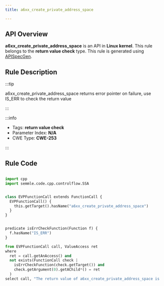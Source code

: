 ```yaml
---
title: a6xx_create_private_address_space

---
```



## API Overview
**a6xx_create_private_address_space** is an API in **Linux kernel**. This rule belongs to the **return value check** type. This rule is generated using [APISpecGen](../../tools/APISpecGen).
## Rule Description

:::tip

a6xx_create_private_address_space returns error pointer on failure, use IS_ERR to check the return value

:::

:::info

- Tags: **return value check**
- Parameter Index: **N/A**
- CWE Type: **CWE-253**

:::

## Rule Code
```python

import cpp
import semmle.code.cpp.controlflow.SSA


class EVPFunctionCall extends FunctionCall {
  EVPFunctionCall() {
    this.getTarget().hasName("a6xx_create_private_address_space")
  }
}


predicate isErrCheckFunction(Function f) {
  f.hasName("IS_ERR") 
}

from EVPFunctionCall call, ValueAccess ret
where
  ret = call.getAnAccess() and
  not exists(FunctionCall check |
    isErrCheckFunction(check.getTarget()) and
    check.getArgument(0).getAChild*() = ret
  )
select call, "The return value of a6xx_create_private_address_space is not checked with IS_ERR."
    
```